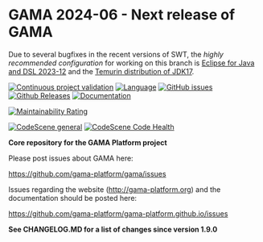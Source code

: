 # GAMA 2024-06 - Next release of GAMA

Due to several bugfixes in the recent versions of SWT, the _highly recommended configuration_ for working on this branch is  [Eclipse for Java and DSL 2023-12](https://www.eclipse.org/downloads/packages/release/2023-12/r/eclipse-ide-java-and-dsl-developers) and the [Temurin distribution of JDK17](https://adoptium.net).


[![Continuous project validation](https://github.com/gama-platform/new.gama/actions/workflows/trigger-compilation.yaml/badge.svg)](https://github.com/gama-platform/gama/actions/workflows/trigger-compilation.yaml)
[![Language](https://img.shields.io/badge/language-java-brightgreen.svg)](https://www.java.com/)
[![GitHub issues](https://img.shields.io/github/issues/gama-platform/gama.svg)](https://github.com/gama-platform/gama/issues)
[![Github Releases](https://img.shields.io/github/release/gama-platform/gama.svg)](https://github.com/gama-platform/gama/releases)
[![Documentation](https://img.shields.io/badge/documentation-web-brightgreen.svg)](https://gama-platform.github.io)

[![Maintainability Rating](https://sonarcloud.io/api/project_badges/measure?project=gama-platform_new.gama&metric=sqale_rating)](https://sonarcloud.io/summary/new_code?id=gama-platform_new.gama)

[![CodeScene general](https://codescene.io/images/analyzed-by-codescene-badge.svg)](https://codescene.io/projects/51964)
[![CodeScene Code Health](https://codescene.io/projects/51964/status-badges/code-health)](https://codescene.io/projects/51964)

**Core repository for the GAMA Platform project**
 
Please post issues about GAMA here: 
 
https://github.com/gama-platform/gama/issues 

Issues regarding the website (http://gama-platform.org) and the documentation should be posted here: 

https://github.com/gama-platform/gama-platform.github.io/issues

**See CHANGELOG.MD for a list of changes since version 1.9.0**  

 

 
 

  
  
  
